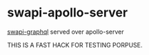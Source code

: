 # swapi-apollo-server

[swapi-graphql](https://www.npmjs.com/package/swapi-graphql) served over apollo-server

THIS IS A FAST HACK FOR TESTING PORPUSE.
